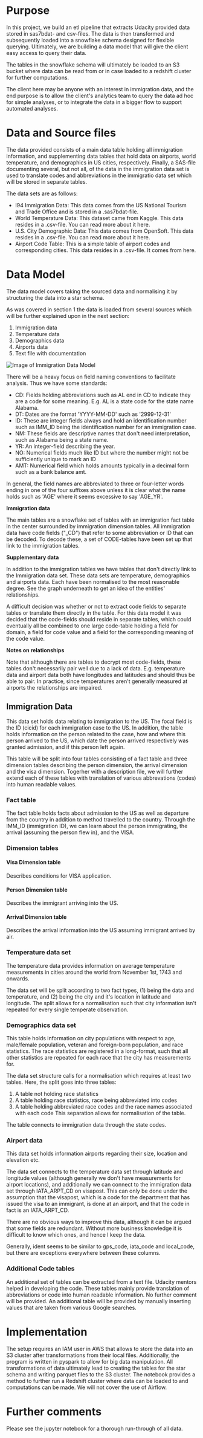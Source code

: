 # Purpose
In this project, we build an etl pipeline that extracts Udacity provided data stored in sas7bdat- and csv-files. The data is then transformed and subsequently loaded into a snowflake schema designed for flexible querying. Ultimately, we are building a data model that will give the client easy access to query their data. 

The tables in the snowflake schema will ultimately be loaded to an S3 bucket where data can be read from or in case loaded to a redshift cluster for further computations.

The client here may be anyone with an interest in immigration data, and the end purpose is to allow the client's analytics team to query the data ad hoc for simple analyses, or to integrate the data in a bigger flow to support automated analyses.

# Data and Source files
The data provided consists of a main data table holding all immigration information, and supplementing data tables that hold data on airports, world temperature, and demographics in US cities, respectively. Finally, a SAS-file documenting several, but not all, of the data in the immigration data set is used to translate codes and abbreviations in the immigratio data set which will be stored in separate tables.

The data sets are as follows:

- I94 Immigration Data: This data comes from the US National Tourism and Trade Office and is stored in a .sas7bdat-file.
- World Temperature Data: This dataset came from Kaggle. This data resides in a .csv-file. You can read more about it here.
- U.S. City Demographic Data: This data comes from OpenSoft. This data resides in a .csv-file. You can read more about it here.
- Airport Code Table: This is a simple table of airport codes and corresponding cities. This data resides in a .csv-file. It comes from here.

# Data Model

The data model covers taking the sourced data and normalising it by structuring the data into a star schema. 

As was covered in section 1 the data is loaded from several sources which will be further explained upon in the next section:
1. Immigration data
2. Temperature data
3. Demographics data
4. Airports data
5. Text file with documentation

![Image of Immigration Data Model]('./imm_data.jpg')

There will be a heavy focus on field naming conventions to facilitate analysis. Thus we have some standards:
- CD: Fields holding abbreviations such as AL end in CD to indicate they are a code for some meaning. E.g. AL is a state code for the state name Alabama.
- DT: Dates are the format 'YYYY-MM-DD' such as '2999-12-31'
- ID: These are integer fields always and hold an identification number such as IMM_ID being the identification number for an immigration case.
- NM: These fields are descriptive names that don't need interpretation, such as Alabama being a state name.
- YR: An integer-field describing the year.
- NO: Numerical fields much like ID but where the number might not be sufficiently unique to mark an ID
- AMT: Numerical field which holds amounts typically in a decimal form such as a bank balance amt.

In general, the field names are abbreviated to three or four-letter words ending in one of the four suffixes above unless it is clear what the name holds such as 'AGE' where it seems excessive to say 'AGE_YR'.

**Immigration data**

The main tables are a snowflake set of tables with an immigration fact table in the center surrounded by immigration dimension tables. All immigration data have code fields ("\_CD") that refer to some abbreviation or ID that can be decoded. To decode these, a set of CODE-tables have been set up that link to the immigration tables.

**Supplementary data**

In addition to the immigration tables we have tables that don't directly link to the Immigration data set. These data sets are temperature, demographics and airports data. Each have been normalised to the most reasonable degree. See the graph underneath to get an idea of the entities' relationships.

A difficult decision was whether or not to extract code fields to separate tables or translate them directly in the table. For this data model it was decided that the code-fields should reside in separate tables, which could eventually all be combined to one large code-table holding a field for domain, a field for code value and a field for the corresponding meaning of the code value.

**Notes on relationships**

Note that although there are tables to decrypt most code-fields, these tables don't necessarily pair well due to a lack of data. E.g. temperature data and airport data both have longitudes and latitudes and should thus be able to pair. In practice, since temperatures aren't generally measured at airports the relationships are impaired.

## Immigration Data
This data set holds data relating to immigration to the US. The focal field is the ID (cicid) for each immigration case to the US. In addition, the table holds information on the person related to the case, how and where this person arrived to the US, which date the person arrived respectively was granted admission, and if this person left again.

This table will be split into four tables consisting of a fact table and three dimension tables describing the person dimension, the arrival dimension and the visa dimension. Togerher with a description file, we will further extend each of these tables with translation of various abbrevations (codes) into human readable values.

### Fact table
The fact table holds facts about admission to the US as well as departure from the country in addition to method travelled to the country. Through the IMM_ID (immigration ID), we can learn about the person immigrating, the arrival (assuming the person flew in), and the VISA.

### Dimension tables

#### Visa Dimension table
Describes conditions for VISA application.

#### Person Dimension table
Describes the immigrant arriving into the US.

#### Arrival Dimension table
Describes the arrival information into the US assuming immigrant arrived by air.

### Temperature data set
The temperature data provides information on average temperature measurements in cities around the world from November 1st, 1743 and onwards. 

The data set will be split according to two fact types, (1) being the data and temperature, and (2) being the city and it's location in latitude and longitude. The split allows for a normalisation such that city information isn't repeated for every single temperate observation.

### Demographics data set
This table holds information on city populations with respect to age, male/female population, veteran and foreign-born population, and race statistics. The race statistics are registered in a long-format, such that all other statistics are repeated for each race that the city has measurements for. 

The data set structure calls for a normalisation which requires at least two tables. Here, the split goes into three tables:
1. A table not holding race statistics
2. A table holding race statistics, race being abbreviated into codes
3. A table holding abbreviated race codes and the race names associated with each code
This separation allows for normalisation of the table.

The table connects to immigration data through the state codes.

### Airport data
This data set holds information airports regarding their size, location and elevation etc.

The data set connects to the temperature data set through latitude and longitude values (although generally we don't have measurements for airport locations), and additionally we can connect to the immigration data set through IATA_ARPT_CD on visapost. This can only be done under the assumption that the visapost, which is a code for the department that has issued the visa to an immigrant, is done at an airport, and that the code in fact is an IATA_ARPT_CD.

There are no obvious ways to improve this data, although it can be argued that some fields are redundant. Without more business knowledge it is difficult to know which ones, and hence I keep the data.

Generally, ident seems to be similar to gps_code, iata_code and local_code, but there are exceptions everywhere between these columns.

### Additional Code tables
An additional set of tables can be extracted from a text file. Udacity mentors helped in developing the code. These tables mainly provide translation of abbreviations or code into human readable information. No further comment will be provided. An additional table will be provided by manually inserting values that are taken from various Google searches.

# Implementation
The setup requires an IAM user in AWS that allows to store the data into an S3 cluster after transformations from their local files. Additionally, the program is written in pyspark to allow for big data manipulation. All transformations of data ultimately lead to creating the tables for the star schema and writing parquet files to the S3 cluster. The notebook provides a method to further run a Redshift cluster where data can be loaded to and computations can be made. We will not cover the use of Airflow.

# Further comments
Please see the jupyter notebook for a thorough run-through of all data.
